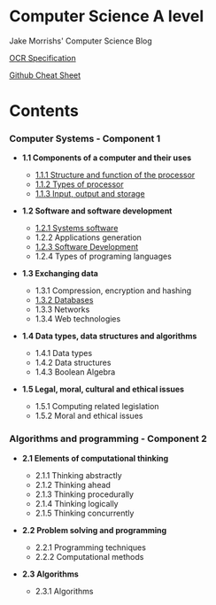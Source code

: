 # Computer Science A level
Jake Morrishs' Computer Science Blog

[OCR Specification](https://www.ocr.org.uk/Images/170844-specification-accredited-a-level-gce-computer-science-h446.pdf)

[Github Cheat Sheet](https://guides.github.com/pdfs/markdown-cheatsheet-online.pdf)
# Contents 
### Computer Systems - Component 1
* **1.1 Components of a computer and their uses**
  * [1.1.1 Structure and function of the processor](https://github.com/JMorr4/Computer-Science/blob/main/Contents/1.1.1.md)
  * [1.1.2 Types of processor](https://github.com/JMorr4/Computer-Science/blob/main/Contents/1.1.2.md)
  * [1.1.3 Input, output and storage](https://github.com/JMorr4/Computer-Science/blob/main/Contents/1.1.3.md)

* **1.2 Software and software development**
  * [1.2.1 Systems software](https://github.com/JMorr4/Computer-Science/blob/main/Systems%20Software.md)
  * 1.2.2 Applications generation
  * [1.2.3 Software Development](https://github.com/JMorr4/Computer-Science/blob/main/Contents/1.2.3.md)
  * 1.2.4 Types of programing languages

* **1.3 Exchanging data**
  * 1.3.1 Compression, encryption and hashing
  * [1.3.2 Databases](https://github.com/JMorr4/Computer-Science/blob/main/Contents/1.3.2.md)
  * 1.3.3 Networks
  * 1.3.4 Web technologies

* **1.4 Data types, data structures and algorithms**
  * 1.4.1 Data types
  * 1.4.2 Data structures
  * 1.4.3 Boolean Algebra

* **1.5 Legal, moral, cultural and ethical issues**
  * 1.5.1 Computing related legislation
  * 1.5.2 Moral and ethical issues

### Algorithms and programming - Component 2
* **2.1 Elements of computational thinking**
  * 2.1.1 Thinking abstractly
  * 2.1.2 Thinking ahead
  * 2.1.3 Thinking procedurally
  * 2.1.4 Thinking logically
  * 2.1.5 Thinking concurrently

* **2.2 Problem solving and programming**
  * 2.2.1 Programming techniques
  * 2.2.2 Computational methods

* **2.3 Algorithms**
  * 2.3.1 Algorithms
